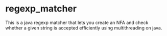 # regexp_matcher
This is a java regexp matcher that lets you create an NFA and check whether a given string is accepted efficiently using multithreading on java.
